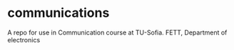 # communications
A repo for use in Communication course at TU-Sofia. FETT, Department of electronics
